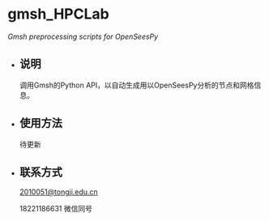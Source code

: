 # gmsh_HPCLab
*Gmsh preprocessing scripts for OpenSeesPy*

- ## 说明
  调用Gmsh的Python API，以自动生成用以OpenSeesPy分析的节点和网格信息。

- ## 使用方法

  待更新

- ## 联系方式

  2010051@tongji.edu.cn

  18221186631 微信同号


